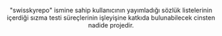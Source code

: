 
<p align="center">
  "swisskyrepo" ismine sahip kullanıcının yayımladığı sözlük listelerinin içerdiği sızma testi süreçlerinin işleyişine katkıda bulunabilecek cinsten nadide projedir.
</p>
